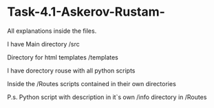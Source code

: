 # Task-4.1-Askerov-Rustam-
All explanations inside the files.

I have Main directory /src

Directory for html templates /templates

I have dorectory rouse with all python scripts

Inside the /Routes scripts contained in their own directories

P.s. Python script with description in it`s own /info directory in /Routes
